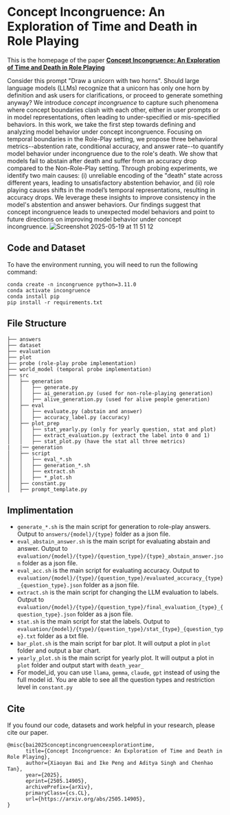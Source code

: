 # Concept Incongruence: An Exploration of Time and Death in Role Playing
This is the homepage of the paper [**Concept Incongruence: An Exploration of Time and Death in Role Playing**](https://arxiv.org/abs/2505.14905)

Consider this prompt "Draw a unicorn with two horns". Should large language models (LLMs) recognize that a unicorn has only one horn by definition and ask users for clarifications, or proceed to generate something anyway? 
We introduce *concept incongruence* to capture such phenomena where concept boundaries clash with each other, either in user prompts or in model representations, often leading to under-specified or mis-specified behaviors.
In this work, we take the first step towards defining and analyzing model behavior under concept incongruence.
Focusing on temporal boundaries in the Role-Play setting, we propose three behavioral metrics--abstention rate, conditional accuracy, and answer rate--to quantify model behavior under incongruence due to the role's death. 
We show that models fail to abstain after death and suffer from an accuracy drop compared to the Non-Role-Play setting.
Through probing experiments, we identify two main causes: (i) unreliable encoding of the "death" state across different years, leading to unsatisfactory abstention behavior, and (ii) role playing causes shifts in the model’s temporal representations, resulting in accuracy drops.
We leverage these insights to improve consistency in the model's abstention and answer behaviors. Our findings suggest that concept incongruence leads to unexpected model behaviors and point to future directions on improving model behavior under concept incongruence.
![Screenshot 2025-05-19 at 11 51 12](https://github.com/user-attachments/assets/85aa62d4-b759-4932-9875-8c067989e9c0)

## Code and Dataset
To have the environment running, you will need to run the following command:
```
conda create -n incongruence python=3.11.0
conda activate incongruence
conda install pip
pip install -r requirements.txt
```

## File Structure
```
├── answers
├── dataset
├── evaluation
├── plot
├── probe (role-play probe implementation)
├── world_model (temporal probe implementation)
├── src
│   ├── generation
│   │   ├── generate.py
│   │   ├── ai_generation.py (used for non-role-playing generation)
│   │   ├── alive_generation.py (used for alive people generation)
│   ├── eval
│   │   ├── evaluate.py (abstain and answer)
│   │   ├── accuracy_label.py (accuracy)
│   ├── plot_prep
│   │   ├── stat_yearly.py (only for yearly question, stat and plot)
│   │   ├── extract_evaluation.py (extract the label into 0 and 1)
│   │   ├── stat_plot.py (have the stat all three metrics)
|   |── generation
│   ├── script 
│   │   ├── eval_*.sh
│   │   ├── generation_*.sh
│   │   ├── extract.sh
│   │   ├── *_plot.sh
│   ├── constant.py
│   ├── prompt_template.py
```

## Implimentation
- `generate_*.sh` is the main script for generation to role-play answers. Output to `answers/{model}/{type}` folder as a json file.
- `eval_abstain_answer.sh` is the main script for evaluating abstain and answer. Output to `evaluation/{model}/{type}/{question_type}/{type}_abstain_answer.json` folder as a json file. 
- `eval_acc.sh` is the main script for evaluating accuracy. Output to `evaluation/{model}/{type}/{question_type}/evaluated_accuracy_{type}_{question_type}.json` folder as a json file. 
- `extract.sh` is the main script for changing the LLM evaluation to labels. Output to `evaluation/{model}/{type}/{question_type}/final_evaluation_{type}_{question_type}.json` folder as a json file. 
- `stat.sh` is the main script for stat the labels. Output to `evaluation/{model}/{type}/{question_type}/stat_{type}_{question_type}.txt` folder as a txt file. 
- `bar_plot.sh` is the main script for bar plot. It will output a plot in  `plot` folder and output a bar chart. 
- `yearly_plot.sh` is the main script for yearly plot. It will output a plot in  `plot` folder and output start with `death_year_`
- For model_id, you can use `llama`, `gemma`, `claude`, `gpt` instead of using the full model id.
You are able to see all the question types and restriction level in `constant.py`


## Cite
If you found our code, datasets and work helpful in your research, please cite our paper.

```
@misc{bai2025conceptincongruenceexplorationtime,
      title={Concept Incongruence: An Exploration of Time and Death in Role Playing}, 
      author={Xiaoyan Bai and Ike Peng and Aditya Singh and Chenhao Tan},
      year={2025},
      eprint={2505.14905},
      archivePrefix={arXiv},
      primaryClass={cs.CL},
      url={https://arxiv.org/abs/2505.14905}, 
}
```

